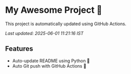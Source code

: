 # My Awesome Project 🚀

This project is automatically updated using GitHub Actions.

_Last updated: 2025-06-01 11:21:16 IST_

## Features
- Auto-update README using Python 🐍
- Auto Git push with GitHub Actions 🤖

